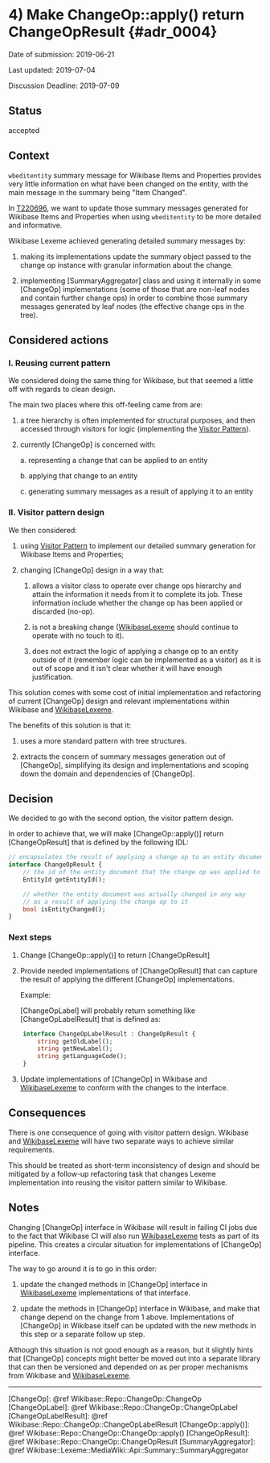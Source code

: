 # 4) Make ChangeOp::apply() return ChangeOpResult  {#adr_0004}

Date of submission: 2019-06-21

Last updated: 2019-07-04

Discussion Deadline: 2019-07-09

## Status

accepted

## Context

`wbeditentity` summary message for Wikibase Items and Properties provides
very little information on what have been changed on the entity, with the main
message in the summary being "Item Changed".

In [T220696], we want to update those summary
messages generated for Wikibase Items and Properties when using `wbeditentity`
to be more detailed and informative.

Wikibase Lexeme achieved generating detailed summary messages by:

1. making its  implementations update the summary object passed to
   the change op instance with granular information about the change.

2. implementing [SummaryAggregator] class and using it internally in some
   [ChangeOp] implementations (some of those that are non-leaf nodes and
   contain further change ops) in order to combine those summary messages
   generated by leaf nodes (the effective change ops in the tree).

## Considered actions

### I. Reusing current pattern

We considered doing the same thing for Wikibase, but that seemed a little off
with regards to clean design.

The main two places where this off-feeling came from are:

1. a tree hierarchy is often implemented for structural purposes, and then
   accessed through visitors for logic (implementing the [Visitor Pattern]).

2. currently [ChangeOp] is concerned with:

	a. representing a change that can be applied to an entity

	b. applying that change to an entity

	c. generating summary messages as a result of applying it to an entity

### II. Visitor pattern design

We then considered:

1. using [Visitor Pattern] to implement our detailed summary generation
   for Wikibase Items and Properties;

2. changing [ChangeOp] design in a way that:

	1. allows a visitor class to operate over change ops hierarchy and attain
		the information it needs from it to complete its job. These information
		include whether the change op has been applied or discarded (no-op).

	2. is not a breaking change ([WikibaseLexeme] should continue to operate with
		no touch to it).

	3. does not extract the logic of applying a change op to an entity outside
		of it (remember logic can be implemented as a visitor) as it is out
		of scope and it isn't clear whether it will have enough justification.

This solution comes with some cost of initial implementation and
refactoring of current [ChangeOp] design and relevant implementations within
Wikibase and [WikibaseLexeme].

The benefits of this solution is that it:

1. uses a more standard pattern with tree structures.

2. extracts the concern of summary messages generation out of
   [ChangeOp], simplifying its design and implementations and scoping down
   the domain and dependencies of [ChangeOp].


## Decision

We decided to go with the second option, the visitor pattern design.

In order to achieve that, we will make [ChangeOp::apply()] return
[ChangeOpResult] that is defined by the following IDL:

```php
// encapsulates the result of applying a change op to an entity document
interface ChangeOpResult {
	// the id of the entity document that the change op was applied to
	EntityId getEntityId();

	// whether the entity document was actually changed in any way
	// as a result of applying the change op to it
	bool isEntityChanged();
}
```

### Next steps
1. Change [ChangeOp::apply()] to return [ChangeOpResult]
2. Provide needed implementations of [ChangeOpResult] that can capture the result
   of applying the different [ChangeOp] implementations.

   Example:

   [ChangeOpLabel] will probably return something like [ChangeOpLabelResult] that
   is defined as:
```php
	interface ChangeOpLabelResult : ChangeOpResult {
		string getOldLabel();
		string getNewLabel();
		string getLanguageCode();
	}
```

3. Update implementations of [ChangeOp] in Wikibase and [WikibaseLexeme] to conform
   with the changes to the interface.

## Consequences

There is one consequence of going with visitor pattern design.
Wikibase and [WikibaseLexeme] will have two separate ways to achieve similar requirements.

This should be treated as short-term inconsistency of design and should be
mitigated by a follow-up refactoring task that changes
Lexeme implementation into reusing the visitor pattern similar to Wikibase.


## Notes

Changing [ChangeOp] interface in Wikibase will result in failing CI jobs
due to the fact that Wikibase CI will also run [WikibaseLexeme] tests
as part of its pipeline. This creates a circular situation for implementations
of [ChangeOp] interface.

The way to go around it is to go in this order:

1. update the changed methods in [ChangeOp] interface in [WikibaseLexeme]
   implementations of that interface.

2. update the methods in [ChangeOp] interface in Wikibase, and make that change
   depend on the change from 1 above. Implementations of [ChangeOp] in Wikibase
   itself can be updated with the new methods in this step or a separate follow
   up step.

Although this situation is not good enough as a reason, but it slightly hints
that [ChangeOp] concepts might better be moved out into a separate library that
can then be versioned and depended on as per proper mechanisms from Wikibase
and [WikibaseLexeme].

----

[T220696]: https://phabricator.wikimedia.org/T220696
[Visitor Pattern]: https://en.wikipedia.org/wiki/Visitor_pattern
[WikibaseLexeme]: https://www.mediawiki.org/wiki/Extension:WikibaseLexeme
[ChangeOp]: @ref Wikibase::Repo::ChangeOp::ChangeOp
[ChangeOpLabel]: @ref Wikibase::Repo::ChangeOp::ChangeOpLabel
[ChangeOpLabelResult]: @ref Wikibase::Repo::ChangeOp::ChangeOpLabelResult
[ChangeOp::apply()]: @ref Wikibase::Repo::ChangeOp::ChangeOp::apply()
[ChangeOpResult]: @ref Wikibase::Repo::ChangeOp::ChangeOpResult
[SummaryAggregator]: @ref Wikibase::Lexeme::MediaWiki::Api::Summary::SummaryAggregator

